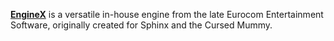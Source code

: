 [**EngineX**](https://sphinxandthecursedmummy.fandom.com/wiki/EngineX) is a versatile in-house engine from the late Eurocom Entertainment Software, originally created for Sphinx and the Cursed Mummy.
